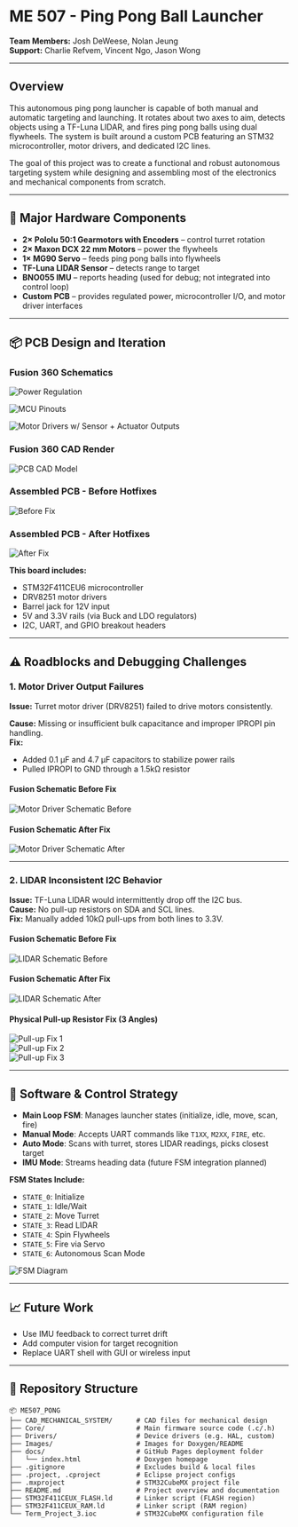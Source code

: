 # ME 507 - Ping Pong Ball Launcher

**Team Members:** Josh DeWeese, Nolan Jeung  
**Support:** Charlie Refvem, Vincent Ngo, Jason Wong

---

## Overview

This autonomous ping pong launcher is capable of both manual and automatic targeting and launching. It rotates about two axes to aim, detects objects using a TF-Luna LIDAR, and fires ping pong balls using dual flywheels. The system is built around a custom PCB featuring an STM32 microcontroller, motor drivers, and dedicated I2C lines.

The goal of this project was to create a functional and robust autonomous targeting system while designing and assembling most of the electronics and mechanical components from scratch.

---

## 🔧 Major Hardware Components

- **2× Pololu 50:1 Gearmotors with Encoders** – control turret rotation
- **2× Maxon DCX 22 mm Motors** – power the flywheels
- **1× MG90 Servo** – feeds ping pong balls into flywheels
- **TF-Luna LIDAR Sensor** – detects range to target
- **BNO055 IMU** – reports heading (used for debug; not integrated into control loop)
- **Custom PCB** – provides regulated power, microcontroller I/O, and motor driver interfaces

---

## 📦 PCB Design and Iteration

### Fusion 360 Schematics

![Power Regulation](Images/sheet1_me507.png)

![MCU Pinouts](Images/sheet2_me507.png)

![Motor Drivers w/ Sensor + Actuator Outputs](Images/sheet3_me507.png)

### Fusion 360 CAD Render

![PCB CAD Model](Images/pcb_model.png)

### Assembled PCB - Before Hotfixes

![Before Fix](Images/pcb_before_hotfix.jpg)

### Assembled PCB - After Hotfixes

![After Fix](Images/pcb_after_hotfix.jpg)

**This board includes:**

- STM32F411CEU6 microcontroller
- DRV8251 motor drivers
- Barrel jack for 12V input
- 5V and 3.3V rails (via Buck and LDO regulators)
- I2C, UART, and GPIO breakout headers

---

## ⚠️ Roadblocks and Debugging Challenges

### 1. **Motor Driver Output Failures**

**Issue:** Turret motor driver (DRV8251) failed to drive motors consistently.

**Cause:** Missing or insufficient bulk capacitance and improper IPROPI pin handling.  
**Fix:**

- Added 0.1 µF and 4.7 µF capacitors to stabilize power rails
- Pulled IPROPI to GND through a 1.5kΩ resistor

#### Fusion Schematic Before Fix

![Motor Driver Schematic Before](Images/motor_driver_before_hotfix.png)

#### Fusion Schematic After Fix

![Motor Driver Schematic After](Images/motor_driver_after_hotfix.png)

---

### 2. **LIDAR Inconsistent I2C Behavior**

**Issue:** TF-Luna LIDAR would intermittently drop off the I2C bus.  
**Cause:** No pull-up resistors on SDA and SCL lines.  
**Fix:** Manually added 10kΩ pull-ups from both lines to 3.3V.

#### Fusion Schematic Before Fix

![LIDAR Schematic Before](Images/lidar_i2c_before_hotfix.png)

#### Fusion Schematic After Fix

![LIDAR Schematic After](Images/lidar_i2c_after_hotfix.png)

#### Physical Pull-up Resistor Fix (3 Angles)

![Pull-up Fix 1](Images/i2c_pull_up_resist_fix_1.jpg)  
![Pull-up Fix 2](Images/i2c_pull_up_resist_fix_2.jpg)  
![Pull-up Fix 3](Images/i2c_pull_up_resist_fix_3.jpg)

---

## 🧠 Software & Control Strategy

- **Main Loop FSM**: Manages launcher states (initialize, idle, move, scan, fire)
- **Manual Mode**: Accepts UART commands like `T1XX`, `M2XX`, `FIRE`, etc.
- **Auto Mode**: Scans with turret, stores LIDAR readings, picks closest target
- **IMU Mode**: Streams heading data (future FSM integration planned)

**FSM States Include:**

- `STATE_0`: Initialize
- `STATE_1`: Idle/Wait
- `STATE_2`: Move Turret
- `STATE_3`: Read LIDAR
- `STATE_4`: Spin Flywheels
- `STATE_5`: Fire via Servo
- `STATE_6`: Autonomous Scan Mode

![FSM Diagram](Images/ME507_FSM.png)

---

## 📈 Future Work

- Use IMU feedback to correct turret drift
- Add computer vision for target recognition
- Replace UART shell with GUI or wireless input

---

## 📂 Repository Structure

```
📦 ME507_PONG
├── CAD_MECHANICAL_SYSTEM/      # CAD files for mechanical design
├── Core/                       # Main firmware source code (.c/.h)
├── Drivers/                    # Device drivers (e.g. HAL, custom)
├── Images/                     # Images for Doxygen/README
├── docs/                       # GitHub Pages deployment folder
│   └── index.html              # Doxygen homepage
├── .gitignore                  # Excludes build & local files
├── .project, .cproject         # Eclipse project configs
├── .mxproject                  # STM32CubeMX project file
├── README.md                   # Project overview and documentation
├── STM32F411CEUX_FLASH.ld      # Linker script (FLASH region)
├── STM32F411CEUX_RAM.ld        # Linker script (RAM region)
└── Term_Project_3.ioc          # STM32CubeMX configuration file
```
